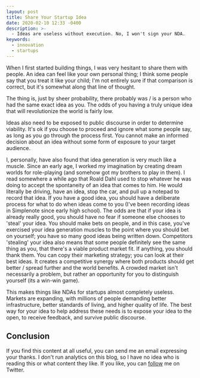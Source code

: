```yaml
---
layout: post
title: Share Your Startup Idea
date: 2020-02-10 12:33 -0400
description: >-
  - Ideas are useless without execution. No, I won't sign your NDA.
keywords:
  - innovation
  - startups
---
```


When I first started building things, I was very hesitant to share them with people. An idea can feel like your own personal thing; I think some people say that you treat it like your child; I'm not entirely sure if that comparison is correct, but it's somewhat along that line of thought.

The thing is, just by sheer probability, there probably was / is a person who had the same exact idea as you. The odds of you having a truly unique idea that will revolutionize the world is fairly low.

Ideas also need to be exposed to public discourse in order to determine viability. It's ok if you choose to proceed and ignore what some people say, as long as you go through the process first. You cannot make an informed decision about an idea without some form of exposure to your target audience.

I, personally, have also found that idea generation is very much like a muscle. Since an early age, I worked my imagination by creating dream worlds for role-playing (and somehow got my brothers to play in them). I read somewhere a while ago that Roald Dahl used to stop whatever he was doing to accept the spontaneity of an idea that comes to him. He would literally be driving, have an idea, stop the car, and pull up a notepad to record that idea. If you have a good idea, you should have a deliberate process for what to do when ideas come to you (I've been recording ideas in Simplenote since early high school). The odds are that if your idea is already really good, you should have no fear if someone else chooses to 'steal' your idea. You should make bets on people, and in this case, you've exercised your idea generation muscles to the point where you should bet on yourself; you have so many good ideas being written down. Competitors 'stealing' your idea also means that some people definitely see the same thing as you, that there's a viable product market fit. If anything, you should thank them. You can copy their marketing strategy; you can look at their best ideas. It creates a competitive synergy where both products should get better / spread further and the world benefits. A crowded market isn't necessarily a problem, but rather an opportunity for you to distinguish yourself (its a win-win game).

This makes things like NDAs for startups almost completely useless. Markets are expanding, with millions of people demanding better infrastructure, better standards of living, and higher quality of life. The best way for your idea to help address these needs is to expose your idea to the open, to receive feedback, and survive public discourse.

## Conclusion

If you find this content at all useful, you can send me an email expressing your thanks. I don't run analytics on this blog, so I have no idea who is reading this or what content they like. If you like, you can [follow](https://twitter.com/suchcaptcha) me on Twitter.
